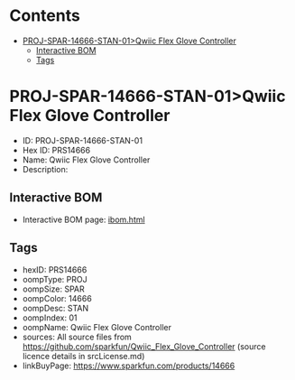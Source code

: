 



Contents
========

* [PROJ-SPAR-14666-STAN-01>Qwiic Flex Glove Controller](#proj-spar-14666-stan-01qwiic-flex-glove-controller)
	* [Interactive BOM](#interactive-bom)
	* [Tags](#tags)

# PROJ-SPAR-14666-STAN-01>Qwiic Flex Glove Controller

- ID: PROJ-SPAR-14666-STAN-01
- Hex ID: PRS14666
- Name: Qwiic Flex Glove Controller
- Description: 

## Interactive BOM

- Interactive BOM page: [ibom.html](kicad/bom/ibom.html)

## Tags

- hexID: PRS14666
- oompType: PROJ
- oompSize: SPAR
- oompColor: 14666
- oompDesc: STAN
- oompIndex: 01
- oompName: Qwiic Flex Glove Controller
- sources: All source files from https://github.com/sparkfun/Qwiic_Flex_Glove_Controller (source licence details in srcLicense.md)
- linkBuyPage: https://www.sparkfun.com/products/14666
